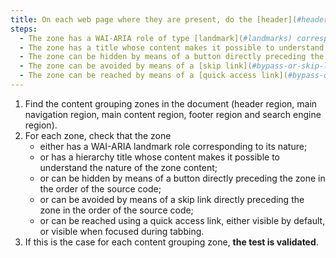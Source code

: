```yaml
---
title: On each web page where they are present, do the [header](#header-region), [main navigation](#menu-and-navigation-bar), [main content](#main-content-region), [footer](#footer-region) and [search engine](#search-engine-internal-to-a-website) regions comply with at least one of these conditions?
steps:
  - The zone has a WAI-ARIA role of type [landmark](#landmarks) corresponding to its nature.
  - The zone has a title whose content makes it possible to understand the nature of the zone's content.
  - The zone can be hidden by means of a button directly preceding the zone in the order of the source code.
  - The zone can be avoided by means of a [skip link](#bypass-or-skip-links) directly preceding the zone in the order of the source code.
  - The zone can be reached by means of a [quick access link](#bypass-or-skip-links) visible or, failing that, visible when focused.
---
```


1. Find the content grouping zones in the document (header region, main navigation region, main content region, footer region and search engine region).
2. For each zone, check that the zone
   - either has a WAI-ARIA landmark role corresponding to its nature;
   - or has a hierarchy title whose content makes it possible to understand the nature of the zone content;
   - or can be hidden by means of a button directly preceding the zone in the order of the source code;
   - or can be avoided by means of a skip link directly preceding the zone in the order of the source code;
   - or can be reached using a quick access link, either visible by default, or visible when focused during tabbing.
3. If this is the case for each content grouping zone, **the test is validated**.
